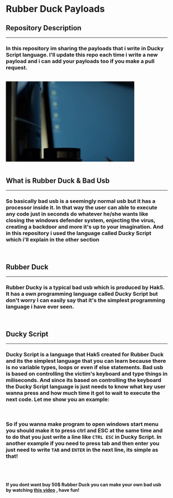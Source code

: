 # Rubber Duck Payloads

## Repository Description
<hr/>

### In this repository im sharing the payloads that i write in Ducky Script language. I'll update this repo each time i write a new payload and i can add your payloads too if you make a pull request. 
<br/>

<img src="gifs/image.gif" align="center" width="400" height="250">

<br/>
<br/>

## What is Rubber Duck & Bad Usb
<hr/>

### So basically bad usb is a seemingly normal usb but it has a processor inside it. In that way the user can able to execute any code just in seconds do whatever he/she wants like closing the windows defender system, enjecting the virus, creating a backdoor and more it's up to your imagination. And in this repository i used the language called Ducky Script which i'll explain in the other section

<br/>

## Rubber Duck
<hr>

### Rubber Ducky is a typical bad usb which is produced by Hak5. It has a own programming language called Ducky Script but don't worry I can easily say that it's the simplest programming language i have ever seen.
<br/>

## Ducky Script
<hr>

### Ducky Script is a language that Hak5 created for Rubber Duck and its the simplest language that you can learn because there is no variable types, loops or even if else statements. Bad usb is based on controlling the victim's keyboard and type things in miliseconds. And since its based on controlling the keyboard the Ducky Script language is just needs to know what key user wanna press and how much time it got to wait to execute the next code. Let me show you an example:
<br/>

### So if you wanna make program to open windows start menu you should make it to press ctrl and ESC at the same time and to do that you just write a line like `CTRL ESC` in Ducky Script. In another example if you need to press tab and then enter you just need to write `TAB` and `ENTER` in the next line, its simple as that!  

<br/>
<br/>

#### If you dont want buy 50$ Rubber Duck you can make your own bad usb by watching [this video](https://www.youtube.com/watch?v=e_f9p-_JWZw&t=872s&ab_channel=NetworkChuck) , have fun!





